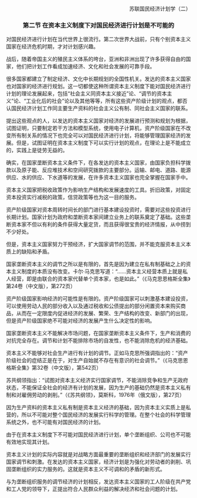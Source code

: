 <p align="right">苏联国民经济计划学（二）


### <p align="center">第二节 在资本主义制度下对国民经济进行计划是不可能的


对国民经济进行计划在当代世界上很流行。第二次世界大战前，只有个别资本主义国家在经济危机时期，才对计划感兴趣。

战后，随着帝国主义的殖民主义体系的垮台，亚洲和非洲出现了许多获得自由的国家，他们把计划工作看成加速经济、文化和社会发展的可靠手段。

很多国家都建立了制定经济、文化中长期规划的全国性机关。发达的资本主义国家也对国家的经济进行规划。这一切都使这种所谓资本主义制度下能对国民经济进行计划的理论发展起来，包括“社会主义同资本主义接近”论、“调节的资本主义”论、“工业化后的社会”论以及其他等等，所有这些资产阶级计划的观点，都否认国民经济计划工作同主要生产资料的社会主义公有制、同社会主义国家的联系。

提出这些观点的人，以发达的资本主义国家对经济的发展进行预测和规划为根据，试图证明，只要制定若干方法和模型系统，使用电子计算机，资产阶级国家在不改变所有制关系的情况下也完全可以对国民经济进行计划，将能够管理国家经济的发展。但是，试图证明在资本主义制度下可以实行计划的观点，在理论上是不能成立的，实践上是徒劳无益的。

确实，在国家垄断资本主义条件下，在各发达的资本主义国家，由国家负担科学拨款以及原子能、反应堆技术和空间研究拨款的主要部分。运输、邮电、道路、能源供应、水的供应、下水道等的发展，在许多资本主义国家也完全掌握在国家手中。

资本主义国家把税收政策作为影响生产结构和发展速度的工具。折旧政策，对固定资本投资实行减税的政策，信贷政策等也为这一目的服务。

资产阶级国家对资本周转时间长的部门进行基本建设投资时，需要对这些投资进行长期计划。国家计划为政府和垄断资本家间建立业务上的联系奠定了基础。这些垄断资本家不但以有利的条件获得大量定货，而且获得很宝贵的经济情报，从中捞到不少好处。

但是，资本主义国家努力干预经济，扩大国家调节的范围，并不能克服资本主义本质上的缺陷和矛盾。

国家垄断资本主义的调节之所以是有限的，首先是因为建立在私有制基础之上的资本主义制度的本质没有改变。卡尔·马克思写道：“……资本主义经营本质上就是私人经营，即是由联合的资本家代替单个资本家，也是如此。”（《马克思恩格斯全集》第24卷（中文版），第272页）

资产阶级国家影响经济的可能性是有限的。资产阶级国家可以刺激基本建设投资，可以使用劳动人民的部分收入以及通过税收和公债提出的部分闲置资本来购买商品，从而在一定限度内促进经济的发展、繁荣、生产结构的改变、新部门的出现，但是资产阶级国家绝不可能对经济的发展产生什么决定性的影响。

国家垄断资本主义不能解决市场问题，在国家垄断资本主义条件下，生产和消费的对抗完全存在。调节和计划不能排除市场的自发性，也不能消除危机的经济基础。

资本主义不能够对社会生产进行有计划的调节。正如马克思所强调指出的：“资产阶级社会的症结正是在于，对生产自始就不存在有意识的社会调节。”（《马克思恩格斯全集》第32卷（中文版），第542页）

苏共纲领指出：“试图对资本主义经济实行国家调节，不能消除竞争和生产无政府状态，不能保证全社会的经济有计划的发展，因为生产的基础仍然是资本主义私有制和对雇佣劳动的剥削。”（《苏共纲领》，莫斯科，1976年（俄文版），第27页）

因为生产资料的资本主义私有制是资本主义经济的基础，因为资本主义实质上是私营的，所以不可能对整个国民经济的发展实行科学的管理。在整个社会的科学管理系统之外，也不可能有对国民经济的计划。

由于在资本主义制度下不可能对国民经济进行计划，单个垄断组织、公司也不可能有效地实现其计划。

资本主义计划的实际内容就是对战略方面最重要的垄断组织和经济部门的发展实行国家调节和刺激。在发达的资本主义国家，经济计划是为强化对劳动者的剥削、巩固垄断组织的实力服务的。这就是资本主义不可调和的矛盾的新形式。

与为垄断组织服务的调节经济的计划相反，发达资本主义国家的工人阶级在共产党和工人党的领导下，正提出符合人民群众利益的解决经济和社会问题的计划。